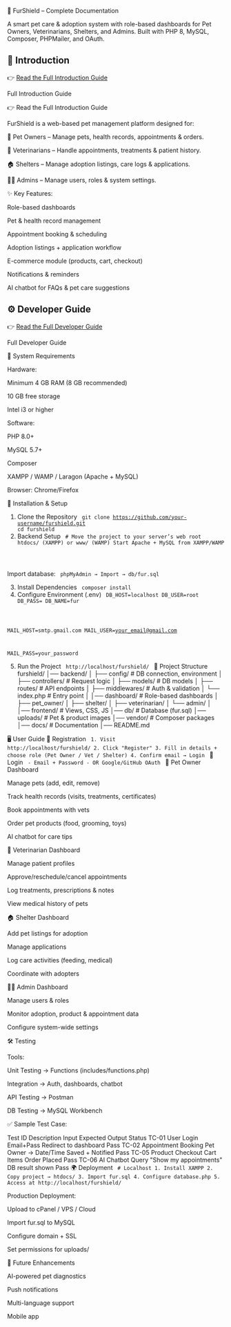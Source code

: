 🐾 FurShield – Complete Documentation

A smart pet care & adoption system with role-based dashboards for Pet Owners, Veterinarians, Shelters, and Admins.
Built with PHP 8, MySQL, Composer, PHPMailer, and OAuth.

## 📖 Introduction  
👉 [Read the Full Introduction Guide](https://online.fliphtml5.com/roarax/ndqd/#p=4)

Full Introduction Guide

👉 Read the Full Introduction Guide

FurShield is a web-based pet management platform designed for:

🐶 Pet Owners – Manage pets, health records, appointments & orders.

🏥 Veterinarians – Handle appointments, treatments & patient history.

🏠 Shelters – Manage adoption listings, care logs & applications.

👨‍💻 Admins – Manage users, roles & system settings.

✨ Key Features:

Role-based dashboards

Pet & health record management

Appointment booking & scheduling

Adoption listings + application workflow

E-commerce module (products, cart, checkout)

Notifications & reminders

AI chatbot for FAQs & pet care suggestions

## ⚙️ Developer Guide  
👉 [Read the Full Developer Guide](https://online.fliphtml5.com/roarax/vqox/)

Full Developer Guide

🔧 System Requirements

Hardware:

Minimum 4 GB RAM (8 GB recommended)

10 GB free storage

Intel i3 or higher

Software:

PHP 8.0+

MySQL 5.7+

Composer

XAMPP / WAMP / Laragon (Apache + MySQL)

Browser: Chrome/Firefox

🚀 Installation & Setup
1. Clone the Repository
<code> git clone https://github.com/your-username/furshield.git cd furshield </code>
2. Backend Setup
<code> # Move the project to your server’s web root htdocs/ (XAMPP) or www/ (WAMP)
Start Apache + MySQL from XAMPP/WAMP
</code>

Import database:
<code>
phpMyAdmin → Import → db/fur.sql
</code>

3. Install Dependencies
<code> composer install </code>
4. Configure Environment (.env)
<code> DB_HOST=localhost DB_USER=root DB_PASS= DB_NAME=fur

MAIL_HOST=smtp.gmail.com
MAIL_USER=your_email@gmail.com

MAIL_PASS=your_password
</code>

5. Run the Project
<code> http://localhost/furshield/ </code>
📂 Project Structure
furshield/
│── backend/
│   ├── config/         # DB connection, environment
│   ├── controllers/    # Request logic
│   ├── models/         # DB models
│   ├── routes/         # API endpoints
│   ├── middlewares/    # Auth & validation
│   └── index.php       # Entry point
│
│── dashboard/          # Role-based dashboards
│   ├── pet_owner/
│   ├── shelter/
│   ├── veterinarian/
│   └── admin/
│
│── frontend/           # Views, CSS, JS
│── db/                 # Database (fur.sql)
│── uploads/            # Pet & product images
│── vendor/             # Composer packages
│── docs/               # Documentation
│── README.md

🖥️ User Guide
👤 Registration
<code> 1. Visit http://localhost/furshield/ 2. Click "Register" 3. Fill in details + choose role (Pet Owner / Vet / Shelter) 4. Confirm email → Login </code>
🔑 Login
<code> - Email + Password - OR Google/GitHub OAuth </code>
🐶 Pet Owner Dashboard

Manage pets (add, edit, remove)

Track health records (visits, treatments, certificates)

Book appointments with vets

Order pet products (food, grooming, toys)

AI chatbot for care tips

🏥 Veterinarian Dashboard

Manage patient profiles

Approve/reschedule/cancel appointments

Log treatments, prescriptions & notes

View medical history of pets

🏠 Shelter Dashboard

Add pet listings for adoption

Manage applications

Log care activities (feeding, medical)

Coordinate with adopters

👨‍💻 Admin Dashboard

Manage users & roles

Monitor adoption, product & appointment data

Configure system-wide settings

🛠️ Testing

Tools:

Unit Testing → Functions (includes/functions.php)

Integration → Auth, dashboards, chatbot

API Testing → Postman

DB Testing → MySQL Workbench

✅ Sample Test Case:

Test ID	Description	Input	Expected Output	Status
TC-01	User Login	Email+Pass	Redirect to dashboard	Pass
TC-02	Appointment Booking	Pet Owner → Date/Time	Saved + Notified	Pass
TC-05	Product Checkout	Cart Items	Order Placed	Pass
TC-06	AI Chatbot Query	"Show my appointments"	DB result shown	Pass
🌍 Deployment
<code> # Localhost 1. Install XAMPP 2. Copy project → htdocs/ 3. Import fur.sql 4. Configure database.php 5. Access at http://localhost/furshield/ </code>

Production Deployment:

Upload to cPanel / VPS / Cloud

Import fur.sql to MySQL

Configure domain + SSL

Set permissions for uploads/

🔮 Future Enhancements

AI-powered pet diagnostics

Push notifications

Multi-language support

Mobile app
